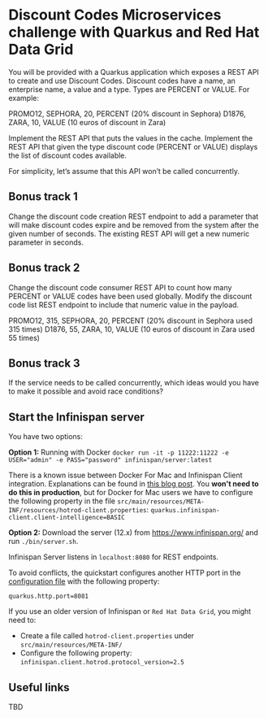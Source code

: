 # Discount Codes Microservices challenge with Quarkus and Red Hat Data Grid

You will be provided with a Quarkus application which exposes a REST API to create and use Discount Codes. Discount codes have a name, an enterprise name, a value and a type.
Types are PERCENT or VALUE. For example:

PROMO12, SEPHORA, 20, PERCENT (20% discount in Sephora)
D1876, ZARA, 10, VALUE (10 euros of discount in Zara)

Implement the REST API that puts the values in the cache.
Implement the REST API that given the type discount code (PERCENT or VALUE) displays the list of discount codes available.

For simplicity, let’s assume that this API won’t be called concurrently.

## Bonus track 1
Change the discount code creation REST endpoint to add a parameter that will make discount codes expire and be removed from the system after the given number of seconds. The existing REST API will get a new numeric parameter in seconds.

## Bonus track 2
Change the discount code consumer REST API to count how many PERCENT or VALUE codes have been used globally. Modify the discount code list REST endpoint to include that numeric value in the payload.

PROMO12, 315, SEPHORA, 20, PERCENT (20% discount in Sephora used 315 times)
D1876, 55, ZARA, 10, VALUE (10 euros of discount in Zara used 55 times)

## Bonus track 3
If the service needs to be called concurrently, which ideas would you have to make it possible and avoid race conditions?

## Start the Infinispan server

You have two options:

**Option 1:** Running with Docker `docker run -it -p 11222:11222 -e USER="admin" -e PASS="password" infinispan/server:latest`

There is a known issue between Docker For Mac and Infinispan Client integration. Explanations can be found in
[this blog post](https://blog.infinispan.org/2018/03/accessing-infinispan-inside-docker-for.html).
You **won't need to do this in production**, but for Docker for Mac users we have to configure the following
property in the file `src/main/resources/META-INF/resources/hotrod-client.properties`: `quarkus.infinispan-client.client-intelligence=BASIC`

**Option 2:** Download the server (12.x) from https://www.infinispan.org/ and run `./bin/server.sh`.

Infinispan Server listens in `localhost:8080` for REST endpoints.

To avoid conflicts, the quickstart configures another HTTP port in the [configuration file](/src/main/resources/application.properties)
with the following property:

```
quarkus.http.port=8081
```

If you use an older version of Infinispan or ``Red Hat Data Grid``, you might need to:

- Create a file called `hotrod-client.properties` under `src/main/resources/META-INF/`
- Configure the following property: `infinispan.client.hotrod.protocol_version=2.5`

## Useful links
TBD
